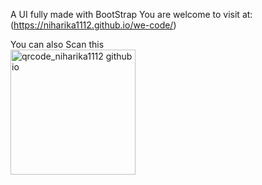 A UI fully made with BootStrap
You are welcome to visit at:
(https://niharika1112.github.io/we-code/)

  You can also Scan this  
  <img width="200" height="200" alt="qrcode_niharika1112 github io" src="https://github.com/user-attachments/assets/e5a9febc-eb0e-476b-a785-50eca47eb1b3" />
